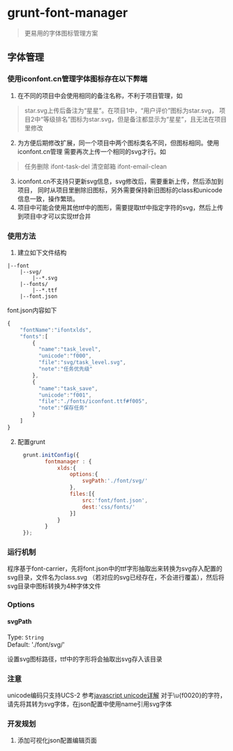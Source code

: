 # grunt-font-manager

> 更易用的字体图标管理方案

##  字体管理
### 使用iconfont.cn管理字体图标存在以下弊端
1.  在不同的项目中会使用相同的备注名称，不利于项目管理，如

> star.svg上传后备注为“星星”。在项目1中，“用户评价”图标为star.svg，
项目2中“等级排名”图标为star.svg，但是备注都显示为“星星”，且无法在项目里修改

2.  为方便后期修改扩展，同一个项目中两个图标类名不同，但图标相同。使用iconfont.cn管理
需要再次上传一个相同的svg才行。如

> 任务删除 ifont-task-del 清空邮箱 ifont-email-clean 

3.  iconfont.cn不支持只更新svg信息，svg修改后，需要重新上传，然后添加到项目，
同时从项目里删除旧图标，另外需要保持新旧图标的class和unicode信息一致，操作繁琐。
4.  项目中可能会使用其他ttf中的图形，需要提取ttf中指定字符的svg，然后上传到项目中才可以实现ttf合并

### 使用方法

1. 建立如下文件结构
```text
|--font
    |--svg/
        |--*.svg
    |--fonts/
        |--*.ttf
    |--font.json
```
font.json内容如下
```js
{
    "fontName":"ifontxlds",
    "fonts":[
        {
          "name":"task_level",
          "unicode":"f000",
          "file":"svg/task_level.svg",
          "note":"任务优先级"
        },
        {
          "name":"task_save",
          "unicode":"f001",
          "file":"./fonts/iconfont.ttf#f005",
          "note":"保存任务"
        }
    ]
}
```

2. 配置grunt
```js
     grunt.initConfig({
            fontmanager : {
                xlds:{
                    options:{
                        svgPath:'./font/svg/'
                    },
                    files:[{
                        src:'font/font.json',
                        dest:'css/fonts/'
                    }]
                }
            }
     });
```
### 运行机制
程序基于font-carrier，先将font.json中的ttf字形抽取出来转换为svg存入配置的svg目录，文件名为class.svg
（若对应的svg已经存在，不会进行覆盖），然后将svg目录中图标转换为4种字体文件
### Options

#### svgPath
Type: `String`  
Default: './font/svg/'

设置svg图标路径，ttf中的字形将会抽取出svg存入该目录

### 注意
unicode编码只支持UCS-2 参考[javascript unicode详解](http://www.ruanyifeng.com/blog/2014/12/unicode.html)
对于\u{f0020}的字符，请先将其转为svg字体，在json配置中使用name引用svg字体

### 开发规划

1. 添加可视化json配置编辑页面